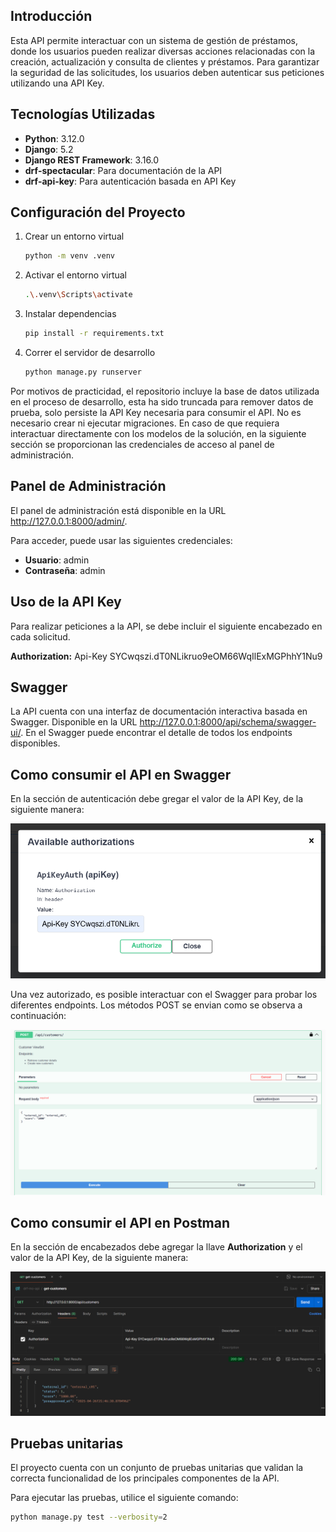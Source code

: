 ## Introducción

Esta API permite interactuar con un sistema de gestión de préstamos, donde los usuarios pueden realizar diversas acciones relacionadas con la creación, actualización y consulta de clientes y préstamos. Para garantizar la seguridad de las solicitudes, los usuarios deben autenticar sus peticiones utilizando una API Key.

## Tecnologías Utilizadas

- **Python**: 3.12.0
- **Django**: 5.2
- **Django REST Framework**: 3.16.0
- **drf-spectacular**: Para documentación de la API
- **drf-api-key**: Para autenticación basada en API Key

## Configuración del Proyecto

1. Crear un entorno virtual
    ```bash
    python -m venv .venv

2. Activar el entorno virtual
    ```bash
    .\.venv\Scripts\activate

3. Instalar dependencias
    ```bash
    pip install -r requirements.txt

4. Correr el servidor de desarrollo
    ```bash
    python manage.py runserver

Por motivos de practicidad, el repositorio incluye la base de datos utilizada en el proceso de desarrollo, esta ha sido truncada para remover datos de prueba, solo persiste la API Key necesaria para consumir el API. No es necesario crear ni ejecutar migraciones. En caso de que requiera interactuar directamente con los modelos de la solución, en la siguiente sección se proporcionan las credenciales de acceso al panel de administración.

## Panel de Administración

El panel de administración está disponible en la URL http://127.0.0.1:8000/admin/.

Para acceder, puede usar las siguientes credenciales:

- **Usuario**: admin
- **Contraseña**: admin


## Uso de la API Key

Para realizar peticiones a la API, se debe incluir el siguiente encabezado en cada solicitud.

**Authorization:** Api-Key SYCwqszi.dT0NLikruo9eOM66WqIlExMGPhhY1Nu9

## Swagger

La API cuenta con una interfaz de documentación interactiva basada en Swagger. Disponible en la URL http://127.0.0.1:8000/api/schema/swagger-ui/. En el Swagger puede encontrar el detalle de todos los endpoints disponibles.

## Como consumir el API en Swagger

En la sección de autenticación debe gregar el valor de la API Key, de la siguiente manera:

![Logo del proyecto](docs/example_swagger.png)

Una vez autorizado, es posible interactuar con el Swagger para probar los diferentes endpoints. Los métodos POST se envian como se observa a continuación:

![Logo del proyecto](docs/example_swagger_post.png)

## Como consumir el API en Postman

En la sección de encabezados debe agregar la llave **Authorization** y el valor de la API Key, de la siguiente manera:

![Logo del proyecto](docs/example_postman.png)

## Pruebas unitarias

El proyecto cuenta con un conjunto de pruebas unitarias que validan la correcta funcionalidad de los principales componentes de la API.

Para ejecutar las pruebas, utilice el siguiente comando:

```bash
python manage.py test --verbosity=2